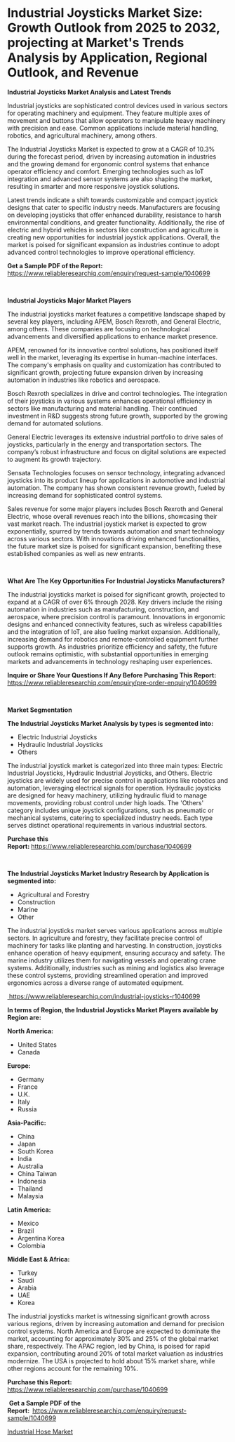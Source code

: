 <p><h1>Industrial Joysticks Market Size: Growth Outlook from 2025 to 2032, projecting at Market's Trends Analysis by Application, Regional Outlook, and Revenue</h1></p><p><strong>Industrial Joysticks Market Analysis and Latest Trends</strong></p>
<p><p>Industrial joysticks are sophisticated control devices used in various sectors for operating machinery and equipment. They feature multiple axes of movement and buttons that allow operators to manipulate heavy machinery with precision and ease. Common applications include material handling, robotics, and agricultural machinery, among others.</p><p>The Industrial Joysticks Market is expected to grow at a CAGR of 10.3% during the forecast period, driven by increasing automation in industries and the growing demand for ergonomic control systems that enhance operator efficiency and comfort. Emerging technologies such as IoT integration and advanced sensor systems are also shaping the market, resulting in smarter and more responsive joystick solutions.</p><p>Latest trends indicate a shift towards customizable and compact joystick designs that cater to specific industry needs. Manufacturers are focusing on developing joysticks that offer enhanced durability, resistance to harsh environmental conditions, and greater functionality. Additionally, the rise of electric and hybrid vehicles in sectors like construction and agriculture is creating new opportunities for industrial joystick applications. Overall, the market is poised for significant expansion as industries continue to adopt advanced control technologies to improve operational efficiency.</p></p>
<p><strong>Get a Sample PDF of the Report:&nbsp;</strong> <a href="https://www.reliableresearchiq.com/enquiry/request-sample/1040699?utm_campaign=2442&utm_medium=2&utm_source=Github&utm_content=ia&utm_term=16022025&utm_id=industrial-joysticks">https://www.reliableresearchiq.com/enquiry/request-sample/1040699</a></p>
<p>&nbsp;</p>
<p><strong>Industrial Joysticks Major Market Players</strong></p>
<p><p>The industrial joysticks market features a competitive landscape shaped by several key players, including APEM, Bosch Rexroth, and General Electric, among others. These companies are focusing on technological advancements and diversified applications to enhance market presence.</p><p>APEM, renowned for its innovative control solutions, has positioned itself well in the market, leveraging its expertise in human-machine interfaces. The company's emphasis on quality and customization has contributed to significant growth, projecting future expansion driven by increasing automation in industries like robotics and aerospace.</p><p>Bosch Rexroth specializes in drive and control technologies. The integration of their joysticks in various systems enhances operational efficiency in sectors like manufacturing and material handling. Their continued investment in R&D suggests strong future growth, supported by the growing demand for automated solutions.</p><p>General Electric leverages its extensive industrial portfolio to drive sales of joysticks, particularly in the energy and transportation sectors. The company’s robust infrastructure and focus on digital solutions are expected to augment its growth trajectory.</p><p>Sensata Technologies focuses on sensor technology, integrating advanced joysticks into its product lineup for applications in automotive and industrial automation. The company has shown consistent revenue growth, fueled by increasing demand for sophisticated control systems.</p><p>Sales revenue for some major players includes Bosch Rexroth and General Electric, whose overall revenues reach into the billions, showcasing their vast market reach. The industrial joystick market is expected to grow exponentially, spurred by trends towards automation and smart technology across various sectors. With innovations driving enhanced functionalities, the future market size is poised for significant expansion, benefiting these established companies as well as new entrants.</p></p>
<p>&nbsp;</p>
<p><strong>What Are The Key Opportunities For Industrial Joysticks Manufacturers?</strong></p>
<p><p>The industrial joysticks market is poised for significant growth, projected to expand at a CAGR of over 6% through 2028. Key drivers include the rising automation in industries such as manufacturing, construction, and aerospace, where precision control is paramount. Innovations in ergonomic designs and enhanced connectivity features, such as wireless capabilities and the integration of IoT, are also fueling market expansion. Additionally, increasing demand for robotics and remote-controlled equipment further supports growth. As industries prioritize efficiency and safety, the future outlook remains optimistic, with substantial opportunities in emerging markets and advancements in technology reshaping user experiences.</p></p>
<p><strong>Inquire or Share Your Questions If Any Before Purchasing This Report:</strong> <a href="https://www.reliableresearchiq.com/enquiry/pre-order-enquiry/1040699?utm_campaign=2442&utm_medium=2&utm_source=Github&utm_content=ia&utm_term=16022025&utm_id=industrial-joysticks">https://www.reliableresearchiq.com/enquiry/pre-order-enquiry/1040699</a></p>
<p>&nbsp;</p>
<p><strong>Market Segmentation</strong></p>
<p><strong>The Industrial Joysticks Market Analysis by types is segmented into:</strong></p>
<p><ul><li>Electric Industrial Joysticks</li><li>Hydraulic Industrial Joysticks</li><li>Others</li></ul></p>
<p><p>The industrial joystick market is categorized into three main types: Electric Industrial Joysticks, Hydraulic Industrial Joysticks, and Others. Electric joysticks are widely used for precise control in applications like robotics and automation, leveraging electrical signals for operation. Hydraulic joysticks are designed for heavy machinery, utilizing hydraulic fluid to manage movements, providing robust control under high loads. The 'Others' category includes unique joystick configurations, such as pneumatic or mechanical systems, catering to specialized industry needs. Each type serves distinct operational requirements in various industrial sectors.</p></p>
<p><strong>Purchase this Report:&nbsp;</strong><a href="https://www.reliableresearchiq.com/purchase/1040699?utm_campaign=2442&utm_medium=2&utm_source=Github&utm_content=ia&utm_term=16022025&utm_id=industrial-joysticks">https://www.reliableresearchiq.com/purchase/1040699</a></p>
<p>&nbsp;</p>
<p><strong>The Industrial Joysticks Market Industry Research by Application is segmented into:</strong></p>
<p><ul><li>Agricultural and Forestry</li><li>Construction</li><li>Marine</li><li>Other</li></ul></p>
<p><p>The industrial joysticks market serves various applications across multiple sectors. In agriculture and forestry, they facilitate precise control of machinery for tasks like planting and harvesting. In construction, joysticks enhance operation of heavy equipment, ensuring accuracy and safety. The marine industry utilizes them for navigating vessels and operating crane systems. Additionally, industries such as mining and logistics also leverage these control systems, providing streamlined operation and improved ergonomics across a diverse range of automated equipment.</p></p>
<p><a href="https://www.reliableresearchiq.com/industrial-joysticks-r1040699?utm_campaign=2442&utm_medium=2&utm_source=Github&utm_content=ia&utm_term=16022025&utm_id=industrial-joysticks">&nbsp;https://www.reliableresearchiq.com/industrial-joysticks-r1040699</a></p>
<p><strong>In terms of Region, the Industrial Joysticks Market Players available by Region are:</strong></p>
<p>
    <p> <strong> North America: </strong>
        <ul>
            <li>United States</li>
            <li>Canada</li>
        </ul>
        </p> 
    <p> <strong> Europe: </strong>
        <ul>
            <li>Germany</li>
            <li>France</li>
            <li>U.K.</li>
            <li>Italy</li>
            <li>Russia</li>
        </ul>
        </p> 
    <p> <strong> Asia-Pacific: </strong>
        <ul>
            <li>China</li>
            <li>Japan</li>
            <li>South Korea</li>
            <li>India</li>
            <li>Australia</li>
            <li>China Taiwan</li>
            <li>Indonesia</li>
            <li>Thailand</li>
            <li>Malaysia</li>
        </ul>
        </p> 
    <p> <strong> Latin America: </strong>
        <ul>
            <li>Mexico</li>
            <li>Brazil</li>
            <li>Argentina Korea</li>
            <li>Colombia</li>
        </ul>
        </p> 
    <p> <strong> Middle East & Africa: </strong>
        <ul>
            <li>Turkey</li>
            <li>Saudi</li>
            <li>Arabia</li>
            <li>UAE</li>
            <li>Korea</li>
        </ul>
    </p>
    </p>
<p><p>The industrial joysticks market is witnessing significant growth across various regions, driven by increasing automation and demand for precision control systems. North America and Europe are expected to dominate the market, accounting for approximately 30% and 25% of the global market share, respectively. The APAC region, led by China, is poised for rapid expansion, contributing around 20% of total market valuation as industries modernize. The USA is projected to hold about 15% market share, while other regions account for the remaining 10%.</p></p>
<p><strong>Purchase this Report: </strong><a href="https://www.reliableresearchiq.com/purchase/1040699?utm_campaign=2442&utm_medium=2&utm_source=Github&utm_content=ia&utm_term=16022025&utm_id=industrial-joysticks">https://www.reliableresearchiq.com/purchase/1040699</a></p>
<p>&nbsp;<strong>Get a Sample PDF of the Report:&nbsp;&nbsp;</strong><a href="https://www.reliableresearchiq.com/enquiry/request-sample/1040699?utm_campaign=2442&utm_medium=2&utm_source=Github&utm_content=ia&utm_term=16022025&utm_id=industrial-joysticks">https://www.reliableresearchiq.com/enquiry/request-sample/1040699</a></p>
<p><strong></strong></p>
<p><p><a href="https://github.com/chaturberville8181/Market-Research-Report-List-1/blob/main/industrial-hose-market.md?utm_campaign=2442&utm_medium=2&utm_source=Github&utm_content=ia&utm_term=16022025&utm_id=industrial-joysticks">Industrial Hose Market</a></p></p>